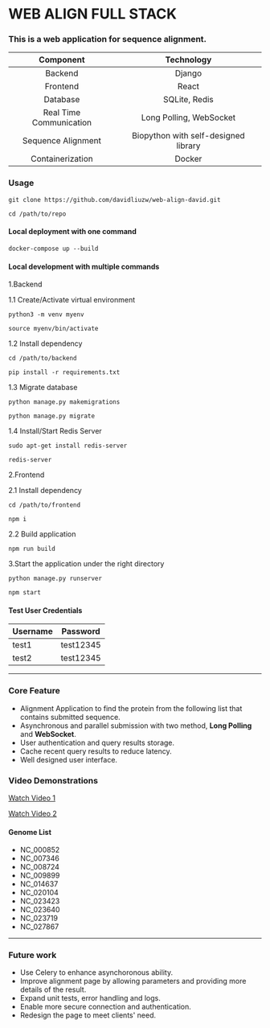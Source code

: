 # WEB ALIGN FULL STACK

### This is a web application for sequence alignment.

| <center>Component</center>  | <center>Technology</center>          |
|-----------------------------|--------------------------------------|
| <center>Backend</center>    | <center>Django</center>              |
| <center>Frontend</center>   | <center>React</center>               |
| <center>Database</center>   | <center>SQLite, Redis</center>       |
| <center>Real Time Communication</center> | <center>Long Polling, WebSocket</center> |
| <center>Sequence Alignment</center> | <center>Biopython with self-designed library</center> |
| <center>Containerization</center> | <center>Docker</center>          |

### Usage

`git clone https://github.com/davidliuzw/web-align-david.git`

`cd /path/to/repo`

#### Local deployment with one command

`docker-compose up --build`

#### Local development with multiple commands
1.Backend

1.1 Create/Activate virtual environment

    python3 -m venv myenv

    source myenv/bin/activate

1.2 Install dependency

    cd /path/to/backend

    pip install -r requirements.txt

1.3 Migrate database

    python manage.py makemigrations

    python manage.py migrate

1.4 Install/Start Redis Server

    sudo apt-get install redis-server

    redis-server

2.Frontend

2.1 Install dependency

    cd /path/to/frontend

    npm i

2.2 Build application

    npm run build

3.Start the application under the right directory

    python manage.py runserver

    npm start

#### Test User Credentials
| Username | Password  |
|----------|-----------|
| test1    | test12345 |
| test2    | test12345 |

***

### Core Feature

- Alignment Application to find the protein from the following list that contains submitted sequence.
- Asynchronous and parallel submission with two method, **Long Polling** and **WebSocket**.
- User authentication and query results storage.
- Cache recent query results to reduce latency.
- Well designed user interface.

### Video Demonstrations
[Watch Video 1](https://drive.google.com/file/d/1DAwZdujR0p5rZSJl6Wn_dAQPYGZKKK0N/view?usp=drive_link)

[Watch Video 2](https://drive.google.com/file/d/1VlVxxlhYSUfMF915e6XS4PPj14VKwdgB/view?usp=drive_link)


#### Genome List

- NC_000852
- NC_007346
- NC_008724
- NC_009899
- NC_014637
- NC_020104
- NC_023423
- NC_023640
- NC_023719
- NC_027867

***

### Future work
- Use Celery to enhance asynchoronous ability.
- Improve alignment page by allowing parameters and providing more details of the result.
- Expand unit tests, error handling and logs.
- Enable more secure connection and authentication.
- Redesign the page to meet clients' need.
